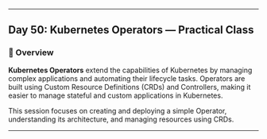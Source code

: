 ﻿---

## Day 50: Kubernetes Operators — Practical Class

### 📘 Overview

**Kubernetes Operators** extend the capabilities of Kubernetes by managing complex applications and automating their lifecycle tasks. Operators are built using Custom Resource Definitions (CRDs) and Controllers, making it easier to manage stateful and custom applications in Kubernetes.

This session focuses on creating and deploying a simple Operator, understanding its architecture, and managing resources using CRDs.

---
